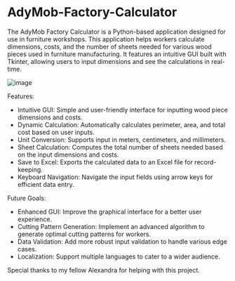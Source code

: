 # AdyMob-Factory-Calculator
The AdyMob Factory Calculator is a Python-based application designed for use in furniture workshops. This application helps workers calculate dimensions, costs, and the number of sheets needed for various wood pieces used in furniture manufacturing. It features an intuitive GUI built with Tkinter, allowing users to input dimensions and see the calculations in real-time.

![image](https://github.com/user-attachments/assets/ee1703cd-e553-433c-9e26-f7f5551b7598)

Features:

- Intuitive GUI: Simple and user-friendly interface for inputting wood piece dimensions and costs.
- Dynamic Calculation: Automatically calculates perimeter, area, and total cost based on user inputs.
- Unit Conversion: Supports input in meters, centimeters, and millimeters.
- Sheet Calculation: Computes the total number of sheets needed based on the input dimensions and costs.
- Save to Excel: Exports the calculated data to an Excel file for record-keeping.
- Keyboard Navigation: Navigate the input fields using arrow keys for efficient data entry.

Future Goals:

- Enhanced GUI: Improve the graphical interface for a better user experience.
- Cutting Pattern Generation: Implement an advanced algorithm to generate optimal cutting patterns for workers.
- Data Validation: Add more robust input validation to handle various edge cases.
- Localization: Support multiple languages to cater to a wider audience.

Special thanks to my fellow Alexandra for helping with this project.
